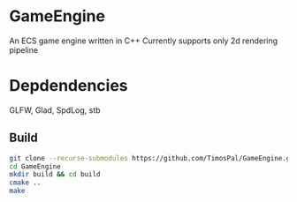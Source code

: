 # GameEngine

An ECS game engine written in C++
Currently supports only 2d rendering pipeline

# Depdendencies

GLFW, Glad, SpdLog, stb

## Build

```bash
git clone --recurse-submodules https://github.com/TimosPal/GameEngine.git
cd GameEngine
mkdir build && cd build
cmake ..
make
